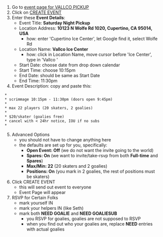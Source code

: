 1. Go to [event page for VALLCO PICKUP](https://lite.sportgo.com/teams/MDMzYzFkZTJkODU5YmIxM2Q0NmNhZWZhNWM4NzMwYTU/events)
1. Click on [CREATE EVENT](https://lite.sportgo.com/teams/MDMzYzFkZTJkODU5YmIxM2Q0NmNhZWZhNWM4NzMwYTU/events/new)
1. Enter these **Event Details**:
   * Event Title: **Saturday Night Pickup**
   * Location Address: **10123 N Wolfe Rd 1020, Cupertino, CA 95014, USA**
       * how: enter 'Cupertino Ice Center', let Google find it, select Wolfe Rd
   * Location Name: **Vallco Ice Center**
       * how: click in Location Name, move cursor before 'Ice Center', type in 'Vallco '
   * Start Date: choose date from drop down calendar
   * Start Time: choose 10:15pm
   * End Date: should be same as Start Date
   * End Time: 11:30pm
1. Event Description: copy and paste this:
```
*
* scrimmage 10:15pm - 11:30pm (doors open 9:45pm)
*
* max 22 players (20 skaters, 2 goalies)
*
* $20/skater (goalies free)
* cancel with < 24hr notice, IOU if no subs
*
```
5. Advanced Options
   * you should not have to change anything here
   * the defaults are set up for you, specifically:
       * **Open Event: Off** (we do not want the invite going to the world)
       * **Spares: On** (we want to invite/take-rsvp from both **Full-time** and **Spares**)
       * **Max/Min: 22** (20 skaters and 2 goalies)
       * **Positions: On** (you mark in 2 goalies, the rest of positions must be skaters)
1. Click CREATE EVENT
   * this will send out event to everyone
   * Event Page will appear
1. RSVP for Certain Folks
   * mark yourself IN
   * mark your helpers IN (like Seth)
   * mark both **NEED GOALIE** and **NEED GOALIESUB**
       * you RSVP for goalies, goalies are not supposed to RSVP
       * when you find out who your goalies are, replace **NEED** entries with actual goalies
